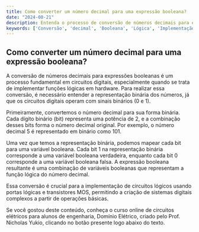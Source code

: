 ```yaml
---
title: Como converter um número decimal para uma expressão booleana?
date: "2024-08-21"
description: Entenda o processo de conversão de números decimais para expressões booleanas em circuitos digitais.
keywords: ['Conversão', 'decimal', 'Booleana', 'Lógica', 'Implementação', 'MOS', 'número']
---
```


## Como converter um número decimal para uma expressão booleana?

A conversão de números decimais para expressões booleanas é um processo fundamental em circuitos digitais, especialmente quando se trata de implementar funções lógicas em hardware. Para realizar essa conversão, é necessário entender a representação binária dos números, já que os circuitos digitais operam com sinais binários (0 e 1).

Primeiramente, convertemos o número decimal para sua forma binária. Cada dígito binário (bit) representa uma potência de 2, e a combinação desses bits forma o número decimal original. Por exemplo, o número decimal 5 é representado em binário como 101.

Uma vez que temos a representação binária, podemos mapear cada bit para uma variável booleana. Cada bit 1 na representação binária corresponde a uma variável booleana verdadeira, enquanto cada bit 0 corresponde a uma variável booleana falsa. A expressão booleana resultante é uma combinação de variáveis booleanas que representam a função lógica do número decimal.

Essa conversão é crucial para a implementação de circuitos lógicos usando portas lógicas e transistores MOS, permitindo a criação de sistemas digitais complexos a partir de operações básicas.

Se você gostou deste conteúdo, conheça o curso online de circuitos elétricos para alunos de engenharia, Domínio Elétrico, criado pelo Prof. Nicholas Yukio, clicando no botão presente logo abaixo do texto.